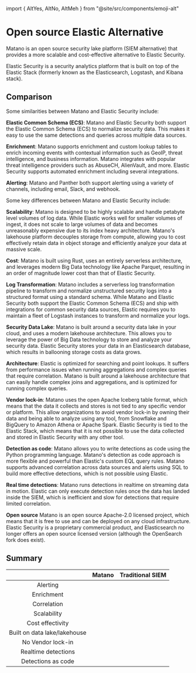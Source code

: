 import { AltYes, AltNo, AltMeh } from "@site/src/components/emoji-alt"

# Open source Elastic Alternative

Matano is an open source security lake platform (SIEM alternative) that provides a more scalable and cost-effective alternative to Elastic Security.

Elastic Security is a security analytics platform that is built on top of the Elastic Stack (formerly known as the Elasticsearch, Logstash, and Kibana stack).

## Comparison

Some similarities between Matano and Elastic Security include:

**Elastic Common Schema (ECS)**: Matano and Elastic Security both support the Elastic Common Schema (ECS) to normalize security data. This makes it easy to use the same detections and queries across multiple data sources.

**Enrichment**: Matano supports enrichment and custom lookup tables to enrich incoming events with contextual information such as GeoIP, threat intelligence, and business information. Matano integrates with popular threat intelligence providers such as AbuseCH, AlienVault, and more. Elastic Security supports automated enrichment including several integrations.

**Alerting**: Matano and Panther both support alerting using a variety of channels, including email, Slack, and webhook.

Some key differences between Matano and Elastic Security include:

**Scalability**: Matano is designed to be highly scalable and handle petabyte level volumes of log data. While Elastic works well for smaller volumes of ingest, it does not scale to large volumes of data and becomes unreasonably expensive due to its index heavy architecture. Matano's lakehouse platform decouples storage from compute, allowing you to cost effectively retain data in object storage and efficiently analyze your data at massive scale.

**Cost**: Matano is built using Rust, uses an entirely serverless architecture, and leverages modern Big Data technology like Apache Parquet, resulting in an order of magnitude lower cost than that of Elastic Security.

**Log Transformation**: Matano includes a serverless log transformation pipeline to transform and normalize unstructured security logs into a structured format using a standard schema. While Matano and Elastic Security both support the Elastic Common Schema (ECS) and ship with integrations for common security data sources, Elastic requires you to maintain a fleet of Logstash instances to transform and normalize your logs.

**Security Data Lake**: Matano is built around a security data lake in your cloud, and uses a modern lakehouse architecture. This allows you to leverage the power of Big Data technology to store and analyze your security data. Elastic Security stores your data in an Elasticsearch database, which results in ballooning storage costs as data grows.

**Architecture**: Elastic is optimized for searching and point lookups. It suffers from performance issues when running aggregations and complex queries that require correlation. Matano is built around a lakehouse architecture that can easily handle complex joins and aggregations, and is optimized for running complex queries.

**Vendor lock-in**: Matano uses the open Apache Iceberg table format, which means that the data it collects and stores is not tied to any specific vendor or platform. This allow organizations to avoid vendor lock-in by owning their data and being able to analyze using any tool, from Snowflake and BigQuery to Amazon Athena or Apache Spark. Elastic Security is tied to the Elastic Stack, which means that it is not possible to use the data collected and stored in Elastic Security with any other tool.

**Detection as code**: Matano allows you to write detections as code using the Python programming language. Matano's detection as code approach is more flexible and powerful than Elastic's custom EQL query rules. Matano supports advanced correlation across data sources and alerts using SQL to build more effective detections, which is not possible using Elastic.

**Real time detections**: Matano runs detections in realtime on streaming data in motion. Elastic can only execute detection rules once the data has landed inside the SIEM, which is inefficient and slow for detections that require limited correlation.

**Open source** Matano is an open source Apache-2.0 licensed project, which means that it is free to use and can be deployed on any cloud infrastructure. Elastic Security is a proprietary commercial product, and Elasticsearch no longer offers an open source licensed version (although the OpenSearch fork does exist).

## Summary

<div className="flex justify-center">

|                              |  Matano   | Traditional SIEM |
| :--------------------------: | :-------: | :--------------: |
|           Alerting           | <AltYes/> |    <AltYes/>     |
|          Enrichment          | <AltYes/> |    <AltYes/>     |
|         Correlation          | <AltYes/> |    <AltMeh/>     |
|         Scalability          | <AltYes/> |     <AltNo/>     |
|       Cost effectivity       | <AltYes/> |     <AltNo/>     |
| Built on data lake/lakehouse | <AltYes/> |     <AltNo/>     |
|      No Vendor lock-in       | <AltYes/> |     <AltNo/>     |
|     Realtime detections      | <AltYes/> |     <AltNo/>     |
|      Detections as code      | <AltYes/> |     <AltNo/>     |

</div>

